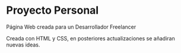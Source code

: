 <h1 style=center>Proyecto Personal</h1>
<p>Página Web creada para un Desarrollador Freelancer</p>

<p>Creada con HTML y CSS, en posteriores actualizaciones se añadiran nuevas ideas.</p>
